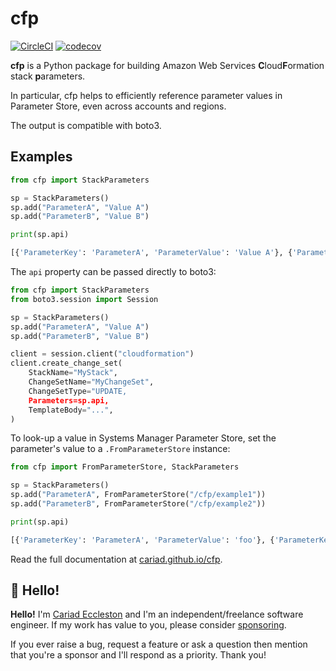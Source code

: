 # cfp

[![CircleCI](https://circleci.com/gh/cariad/cfp/tree/main.svg?style=shield)](https://circleci.com/gh/cariad/cfp/tree/main) [![codecov](https://codecov.io/gh/cariad/cfp/branch/main/graph/badge.svg?token=xyqHGoOyMM)](https://codecov.io/gh/cariad/cfp)

**cfp** is a Python package for building Amazon Web Services **C**loud**F**ormation stack **p**arameters.

In particular, cfp helps to efficiently reference parameter values in Parameter Store, even across accounts and regions.

The output is compatible with boto3.

## Examples

```python
from cfp import StackParameters

sp = StackParameters()
sp.add("ParameterA", "Value A")
sp.add("ParameterB", "Value B")

print(sp.api)
```

```python
[{'ParameterKey': 'ParameterA', 'ParameterValue': 'Value A'}, {'ParameterKey': 'ParameterB', 'ParameterValue': 'Value B'}]
```

The `api` property can be passed directly to boto3:

```python
from cfp import StackParameters
from boto3.session import Session

sp = StackParameters()
sp.add("ParameterA", "Value A")
sp.add("ParameterB", "Value B")

client = session.client("cloudformation")
client.create_change_set(
    StackName="MyStack",
    ChangeSetName="MyChangeSet",
    ChangeSetType="UPDATE,
    Parameters=sp.api,
    TemplateBody="...",
)
```

To look-up a value in Systems Manager Parameter Store, set the parameter's value to a `.FromParameterStore` instance:

```python
from cfp import FromParameterStore, StackParameters

sp = StackParameters()
sp.add("ParameterA", FromParameterStore("/cfp/example1"))
sp.add("ParameterB", FromParameterStore("/cfp/example2"))

print(sp.api)
```

```python
[{'ParameterKey': 'ParameterA', 'ParameterValue': 'foo'}, {'ParameterKey': 'ParameterB', 'ParameterValue': 'bar'}]
```

Read the full documentation at [cariad.github.io/cfp](https://cariad.github.io/cfp).

## 👋 Hello!

**Hello!** I'm [Cariad Eccleston](https://cariad.io) and I'm an independent/freelance software engineer. If my work has value to you, please consider [sponsoring](https://github.com/sponsors/cariad/).

If you ever raise a bug, request a feature or ask a question then mention that you're a sponsor and I'll respond as a priority. Thank you!
